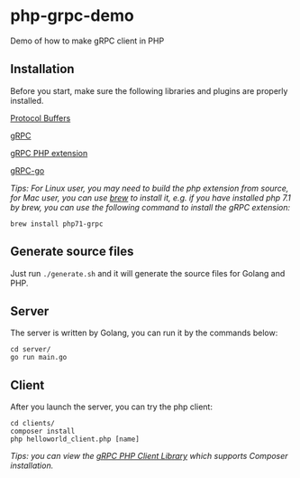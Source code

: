# php-grpc-demo
Demo of how to make gRPC client in PHP

## Installation

Before you start, make sure the following libraries and plugins are properly installed.

[Protocol Buffers](https://github.com/google/protobuf/blob/master/src/README.md)

[gRPC](https://github.com/grpc/grpc/blob/master/INSTALL.md)

[gRPC PHP extension](https://github.com/grpc/grpc/tree/master/src/php)

[gRPC-go](https://github.com/grpc/grpc-go)

*Tips: For Linux user, you may need to build the php extension from source, for Mac user, you can use [brew](https://github.com/Homebrew/brew) to install it, e.g. if you have installed php 7.1 by brew, you can use the following command to install the gRPC extension:*

 ```
brew install php71-grpc
 ```

## Generate source files

Just run `./generate.sh` and it will generate the source files for Golang and PHP.

## Server

The server is written by Golang, you can run it by the commands below:

```
cd server/
go run main.go
```

## Client

After you launch the server, you can try the php client:

```
cd clients/
composer install
php helloworld_client.php [name]
```

*Tips: you can view the [gRPC PHP Client Library](https://github.com/grpc/grpc-php) which supports Composer installation.*

